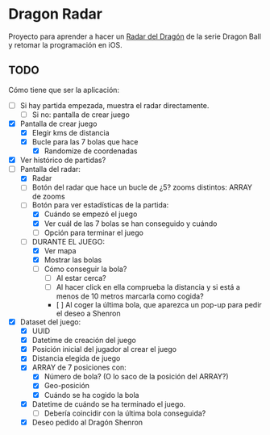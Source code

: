 # Dragon Radar

Proyecto para aprender a hacer un [Radar del Dragón](https://dragonball.fandom.com/wiki/Dragon_Radar) de la serie Dragon Ball y retomar la programación en iOS.


## TODO

Cómo tiene que ser la aplicación:

- [ ] Si hay partida empezada, muestra el radar directamente.
    - [ ] Si no: pantalla de crear juego
- [x] Pantalla de crear juego
    - [x] Elegir kms de distancia
    - [x] Bucle para las 7 bolas que hace
        - [x] Randomize de coordenadas
- [x] Ver histórico de partidas?
- [ ] Pantalla del radar:
    - [x] Radar
    - [ ] Botón del radar que hace un bucle de ¿5? zooms distintos: ARRAY de zooms
    - [ ] Botón para ver estadísticas de la partida:
        - [x] Cuándo se empezó el juego
        - [x] Ver cuál de las 7 bolas se han conseguido y cuándo
        - [ ] Opción para terminar el juego
    - [ ] DURANTE EL JUEGO:
        - [x] Ver mapa
        - [x] Mostrar las bolas
        - [ ] Cómo conseguir la bola?
            - [ ] Al estar cerca?
            - [ ] Al hacer click en ella comprueba la distancia y si está a menos de 10 metros marcarla como cogida?
            - [ ] Al coger la última bola, que aparezca un pop-up para pedir el deseo a Shenron
- [x] Dataset del juego:
    - [x] UUID
    - [x] Datetime de creación del juego
    - [x] Posición inicial del jugador al crear el juego
    - [x] Distancia elegida de juego
    - [x] ARRAY de 7 posiciones con:
        - [x] Número de bola? (O lo saco de la posición del ARRAY?)
        - [x] Geo-posición
        - [x] Cuándo se ha cogido la bola
    - [x] Datetime de cuándo se ha terminado el juego.
        - [ ] Debería coincidir con la última bola conseguida?
    - [x] Deseo pedido al Dragón Shenron

